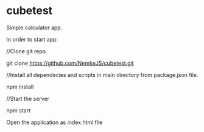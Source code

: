 # cubetest

Simple calculator app.

In order to start app:

//Clone git repo

git clone https://github.com/NemkeJS/cubetest.git

//Install all dependecies and scripts in main directory from package.json file.

npm install

//Start the server 

npm start

Open the application as index.html file


